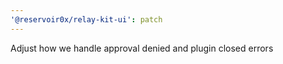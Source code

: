 ```yaml
---
'@reservoir0x/relay-kit-ui': patch
---
```


Adjust how we handle approval denied and plugin closed errors

